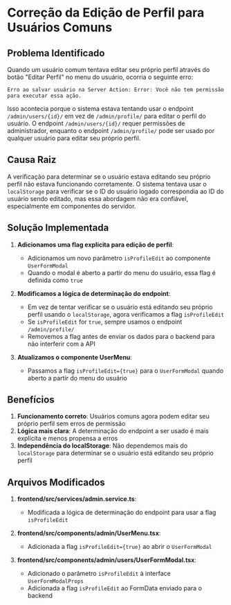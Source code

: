 # Correção da Edição de Perfil para Usuários Comuns

## Problema Identificado

Quando um usuário comum tentava editar seu próprio perfil através do botão "Editar Perfil" no menu do usuário, ocorria o seguinte erro:

```
Erro ao salvar usuário na Server Action: Error: Você não tem permissão para executar essa ação.
```

Isso acontecia porque o sistema estava tentando usar o endpoint `/admin/users/{id}/` em vez de `/admin/profile/` para editar o perfil do usuário. O endpoint `/admin/users/{id}/` requer permissões de administrador, enquanto o endpoint `/admin/profile/` pode ser usado por qualquer usuário para editar seu próprio perfil.

## Causa Raiz

A verificação para determinar se o usuário estava editando seu próprio perfil não estava funcionando corretamente. O sistema tentava usar o `localStorage` para verificar se o ID do usuário logado correspondia ao ID do usuário sendo editado, mas essa abordagem não era confiável, especialmente em componentes do servidor.

## Solução Implementada

1. **Adicionamos uma flag explícita para edição de perfil**:
   - Adicionamos um novo parâmetro `isProfileEdit` ao componente `UserFormModal`
   - Quando o modal é aberto a partir do menu do usuário, essa flag é definida como `true`

2. **Modificamos a lógica de determinação do endpoint**:
   - Em vez de tentar verificar se o usuário está editando seu próprio perfil usando o `localStorage`, agora verificamos a flag `isProfileEdit`
   - Se `isProfileEdit` for `true`, sempre usamos o endpoint `/admin/profile/`
   - Removemos a flag antes de enviar os dados para o backend para não interferir com a API

3. **Atualizamos o componente UserMenu**:
   - Passamos a flag `isProfileEdit={true}` para o `UserFormModal` quando aberto a partir do menu do usuário

## Benefícios

1. **Funcionamento correto**: Usuários comuns agora podem editar seu próprio perfil sem erros de permissão
2. **Lógica mais clara**: A determinação do endpoint a ser usado é mais explícita e menos propensa a erros
3. **Independência do localStorage**: Não dependemos mais do `localStorage` para determinar se o usuário está editando seu próprio perfil

## Arquivos Modificados

1. **frontend/src/services/admin.service.ts**:
   - Modificada a lógica de determinação do endpoint para usar a flag `isProfileEdit`

2. **frontend/src/components/admin/UserMenu.tsx**:
   - Adicionada a flag `isProfileEdit={true}` ao abrir o `UserFormModal`

3. **frontend/src/components/admin/users/UserFormModal.tsx**:
   - Adicionado o parâmetro `isProfileEdit` à interface `UserFormModalProps`
   - Adicionada a flag `isProfileEdit` ao FormData enviado para o backend